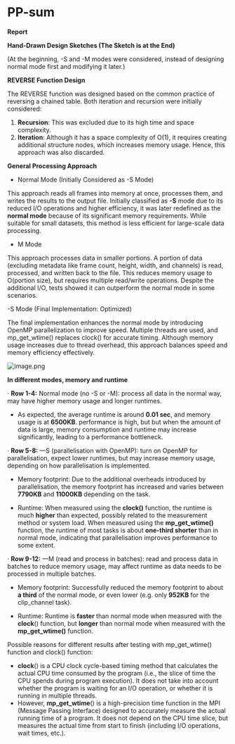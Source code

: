 # PP-sum
**Report**

**Hand-Drawn Design Sketches (The Sketch is at the End)**

(At the beginning, -S and -M modes were considered, instead of designing normal mode first and modifying it later.)

**REVERSE Function Design**

The REVERSE function was designed based on the common practice of reversing a chained table. Both iteration and recursion were initially considered:

1. **Recursion**: This was excluded due to its high time and space complexity.
2. **Iteration**: Although it has a space complexity of O(1), it requires creating additional structure nodes, which increases memory usage. Hence, this approach was also discarded.

**General Processing Approach**

- Normal Mode (Initially Considered as -S Mode)

This approach reads all frames into memory at once, processes them, and writes the results to the output file. Initially classified as **-S** mode due to its reduced I/O operations and higher efficiency, it was later redefined as the **normal mode** because of its significant memory requirements. While suitable for small datasets, this method is less efficient for large-scale data processing.

- M Mode

This approach processes data in smaller portions. A portion of data (excluding metadata like frame count, height, width, and channels) is read, processed, and written back to the file. This reduces memory usage to O(portion size), but requires multiple read/write operations. Despite the additional I/O, tests showed it can outperform the normal mode in some scenarios.

-S Mode (Final Implementation: Optimized)

The final implementation enhances the normal mode by introducing OpenMP parallelization to improve speed. Multiple threads are used, and mp_get_wtime() replaces clock() for accurate timing. Although memory usage increases due to thread overhead, this approach balances speed and memory efficiency effectively.

![image.png](attachment:image.png)

**In different modes, memory and runtime**

· **Row** **1-4:** Normal mode (no -S or -M): process all data in the normal way, may have higher memory usage and longer runtimes.

- As expected, the average runtime is around **0.01 sec**, and memory usage is at **6500KB**. performance is high, but but when the amount of data is large, memory consumption and runtime may increase significantly, leading to a performance bottleneck.

· **Row 5-8:** —S (parallelisation with OpenMP): turn on OpenMP for parallelisation, expect lower runtimes, but may increase memory usage, depending on how parallelisation is implemented.

- Memory footprint: Due to the additional overheads introduced by parallelisation, the memory footprint has increased and varies between **7790KB** and **11000KB** depending on the task.

- Runtime: When measured using the **clock()** function, the runtime is much **higher** than expected, possibly related to the measurement method or system load. When measured using the **mp_get_wtime()** function, the runtime of most tasks is about **one-third shorter** than in normal mode, indicating that parallelisation improves performance to some extent.

· **Row 9-12:** —M (read and process in batches): read and process data in batches to reduce memory usage, may affect runtime as data needs to be processed in multiple batches.

- Memory footprint: Successfully reduced the memory footprint to about **a third** of the normal mode, or even lower (e.g. only **952KB** for the clip_channel task).

- Runtime: Runtime is **faster** than normal mode when measured with the **clock**() function, but **longer** than normal mode when measured with the **mp_get_wtime()** function.

Possible reasons for different results after testing with mp_get_wtime() function and clock() function:

- **clock**() is a CPU clock cycle-based timing method that calculates the actual CPU time consumed by the program (i.e., the slice of time the CPU spends during program execution). It does not take into account whether the program is waiting for an I/O operation, or whether it is running in multiple threads.
- However, **mp_get_wtime**() is a high-precision time function in the MPI (Message Passing Interface) designed to accurately measure the actual running time of a program. It does not depend on the CPU time slice, but measures the actual time from start to finish (including I/O operations, wait times, etc.).
